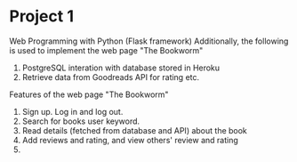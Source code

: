 # Project 1
Web Programming with Python (Flask framework)
Additionally, the following is used to implement the web page "The Bookworm"
 1) PostgreSQL interation with database stored in Heroku
 2) Retrieve data from Goodreads API for rating etc.

Features of the web page "The Bookworm"
1) Sign up. Log in and log out.
2) Search for books user keyword.
3) Read details (fetched from database and API) about the book 
4) Add reviews and rating, and view others' review and rating
5) 
